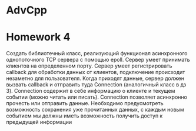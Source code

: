 # AdvCpp
# Homework 4
Создать библиотечный класс, реализующий функционал асинхронного однопоточного TCP сервера с помощью epoll.
Сервер умеет принимать клиентов на определенном порту.
Сервер умеет регистрировать callback для обработки данных от клиентов, подключение происходит незаметно для пользователя.
Когда приходят данные, сервер должен вызвать callback и отправить туда Connection (аналогичный класс в дз 3).
Connection содержит в себе информацию о клиенте и текущем событии (можно читать или писать).
Connection позволяет асинхронно прочесть или отправить данные.
Необходимо предусмотреть возможность сохранения уже прочитанных данных, с каждым новым событием мы должны иметь возможность получить доступ к предыдущей информации


